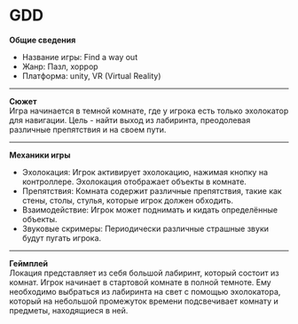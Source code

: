 # GDD    

__Общие сведения__   
+ Название игры: Find a way out
+ Жанр: Пазл, хоррор
+ Платформа: unity, VR (Virtual Reality)
_____
__Сюжет__  
 Игра начинается в темной комнате, где у игрока есть только эхолокатор для навигации. Цель - найти выход из лабиринта, преодолевая различные препятствия и на своем пути.
 ___
__Механики игры__
+ Эхолокация: Игрок активирует эхолокацию, нажимая кнопку на контроллере. Эхолокация отображает объекты в комнате.
+ Препятствия: Комната содержит различные препятствия, такие как стены, столы, стулья, которые игрок должен обходить.
+ Взаимодействие: Игрок может поднимать и кидать определённые объекты.
+ Звуковые скримеры: Периодически различные страшные звуки будут пугать игрока.
___   
__Геймплей__    
Локация представляет из себя большой лабиринт, который состоит из комнат. Игрок начинает в стартовой комнате в полной темноте. Ему необходимо выбраться из лабиринта на свет с помощью эхолокатора, который на небольшой промежуток времени подсвечивает комнату и предметы, находящиеся в ней.
